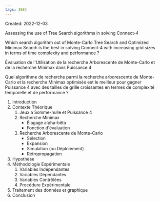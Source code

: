 ```yaml
---
tags: [EE] 
---
```

Created: 2022-12-03

Assessing the use of Tree Search algorithms in solving Connect-4

Which search algorithm out of Monte-Carlo Tree Search and Optimized Minimax Search is the best in solving Connect-4 with increasing grid sizes in terms of time complexity and performance ?


Évaluation de l'Utilisation de la recherche Arborescente de Monte-Carlo et de la recherche Minimax dans Puissance 4

Quel algorithme de recherche parmi la recherche arborescente de Monte-Carlo et la recherche Minimax optimisée est le meilleur pour gagner Puissance 4 avec des tailles de grille croissantes en termes de complexité temporelle et de performance ?

1. Introduction
2. Contexte Théorique
	1. Jeux a Somme-nulle et Puissance 4
	2. Recherche Minimax
		- Élagage alpha-bêta
		- Fonction d'évaluation
	3. Recherche Arborescente de Monte-Carlo
		- Sélection
		- Expansion
		- Simulation (ou Déploiement)
		- Rétropropagation
3. Hypothèse
4. Méthodologie Expérimentale
	1. Variables Indépendantes
	2. Variables Dépendantes
	3. Variables Contrôlées
	4. Procédure Expérimentale
5. Traitement des données et graphique
6. Conclusion